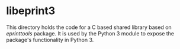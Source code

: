 
# libeprint3

This directory holds the code for a C based shared library based on _eprinttools_ package.
It is used by the Python 3 module to expose the package's functionality in Python 3.

